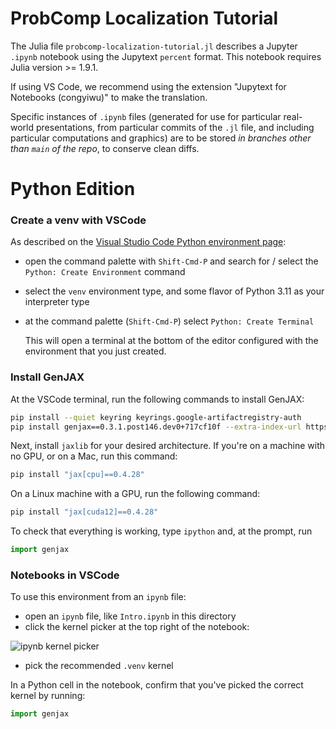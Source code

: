 # ProbComp Localization Tutorial

The Julia file `probcomp-localization-tutorial.jl` describes a Jupyter `.ipynb` notebook using the Jupytext `percent` format.  This notebook requires Julia version >= 1.9.1.

If using VS Code, we recommend using the extension "Jupytext for Notebooks (congyiwu)" to make the translation.

Specific instances of `.ipynb` files (generated for use for particular real-world presentations, from particular commits of the `.jl` file, and including particular computations and graphics) are to be stored *in branches other than `main` of the repo*, to conserve clean diffs.

# Python Edition

### Create a venv with VSCode

As described on the [Visual Studio Code Python environment
page](https://code.visualstudio.com/docs/python/environments#_creating-environments):

- open the command palette with `Shift-Cmd-P` and search for / select the
  `Python: Create Environment` command
- select the `venv` environment type, and some flavor of Python 3.11 as your
  interpreter type
- at the command palette (`Shift-Cmd-P`) select `Python: Create Terminal`

  This will open a terminal at the bottom of the editor configured with the
  environment that you just created.

### Install GenJAX

At the VSCode terminal, run the following commands to install GenJAX:

```bash
pip install --quiet keyring keyrings.google-artifactregistry-auth
pip install genjax==0.3.1.post146.dev0+717cf10f --extra-index-url https://us-west1-python.pkg.dev/probcomp-caliban/probcomp/simple/
```

Next, install `jaxlib` for your desired architecture. If you're on a machine
with no GPU, or on a Mac, run this command:

```bash
pip install "jax[cpu]==0.4.28"
```

On a Linux machine with a GPU, run the following command:

```sh
pip install "jax[cuda12]==0.4.28"
```

To check that everything is working, type `ipython` and, at the prompt, run

```python
import genjax
```

### Notebooks in VSCode

To use this environment from an `ipynb` file:

- open an `ipynb` file, like `Intro.ipynb` in this directory
- click the kernel picker at the top right of the notebook:

![ipynb kernel picker](https://code.visualstudio.com/assets/docs/datascience/jupyter/native-kernel-picker.png)

- pick the recommended `.venv` kernel

In a Python cell in the notebook, confirm that you've picked the correct kernel by running:

```python
import genjax
```